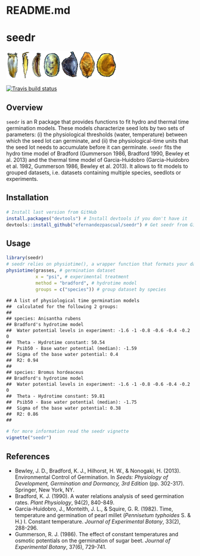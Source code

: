 README.md
================

# seedr

![](seeds.png)

<!-- badges: start -->

[![Travis build
status](https://travis-ci.org/efernandezpascual/seedr.svg?branch=master)](https://travis-ci.com/efernandezpascual/seedr)
<!-- badges: end -->

## Overview

`seedr` is an R package that provides functions to fit hydro and thermal
time germination models. These models characterize seed lots by two sets
of parameters: (i) the physiological thresholds (water, temperature)
between which the seed lot can germinate, and (ii) the
physiological-time units that the seed lot needs to accumulate before it
can germinate. `seedr` fits the hydro time model of Bradford (Gummerson
1986, Bradford 1990, Bewley et al. 2013) and the thermal time model of
Garcia-Huidobro (Garcia-Huidobro et al. 1982, Gummerson 1986, Bewley et
al. 2013). It allows to fit models to grouped datasets, i.e. datasets
containing multiple species, seedlots or experiments.

## Installation

``` r
# Install last version from GitHub
install.packages("devtools") # Install devtools if you don't have it
devtools::install_github("efernandezpascual/seedr") # Get seedr from GitHub
```

## Usage

``` r
library(seedr)
# seedr relies on physiotime(), a wrapper function that formats your data and fits a hydro/thermal time model
physiotime(grasses, # germination dataset
           x = "psi", # experimental treatment
           method = "bradford", # hydrotime model
           groups = c("species")) # group dataset by species
```

    ## A list of physiological time germination models 
    ##  calculated for the following 2 groups: 
    ##  
    ## species: Anisantha rubens 
    ## Bradford's hydrotime model 
    ##  Water potential levels in experiment: -1.6 -1 -0.8 -0.6 -0.4 -0.2 0 
    ##  Theta - Hydrotime constant: 50.54 
    ##  Psib50 - Base water potential (median): -1.59 
    ##  Sigma of the base water potential: 0.4 
    ##  R2: 0.94 
    ##  
    ## species: Bromus hordeaceus 
    ## Bradford's hydrotime model 
    ##  Water potential levels in experiment: -1.6 -1 -0.8 -0.6 -0.4 -0.2 0 
    ##  Theta - Hydrotime constant: 59.81 
    ##  Psib50 - Base water potential (median): -1.75 
    ##  Sigma of the base water potential: 0.38 
    ##  R2: 0.86 
    ## 

``` r
# for more information read the seedr vignette
vignette("seedr")
```

## References

  - Bewley, J. D., Bradford, K. J., Hilhorst, H. W., & Nonogaki, H.
    (2013). Environmental Control of Germination. In *Seeds: Physiology
    of Development, Germination and Dormancy, 3rd Edition*
    (pp. 302-317). Springer, New York, NY.
  - Bradford, K. J. (1990). A water relations analysis of seed
    germination rates. *Plant Physiology*, 94(2), 840-849.
  - Garcia-Huidobro, J., Monteith, J. L., & Squire, G. R. (1982). Time,
    temperature and germination of pearl millet (*Pennisetum typhoides*
    S. & H.) I. Constant temperature. *Journal of Experimental Botany*,
    33(2), 288-296.
  - Gummerson, R. J. (1986). The effect of constant temperatures and
    osmotic potentials on the germination of sugar beet. *Journal of
    Experimental Botany*, 37(6), 729-741.

